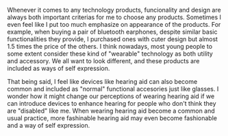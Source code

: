 


Whenever it comes to any technology products, funcionality and design are always both important criterias for me to choose any products. Sometimes I even feel like I put too much emphasize on appearance of the products. For example, when buying a pair of bluetooth earphones, despite similar basic functionalities they provide, I purchased ones with cuter design but almost 1.5 times the price of the others. I think nowadays, most young people to some extent consider these kind of "wearable" technology as both utility and accessory. We all want to look different, and these products are included as ways of self expression.

That being said, I feel like devices like hearing aid can also become common and included as "normal" functional accesories just like glasses. I wonder how it might change our perceptions of wearing hearing aid if we can introduce devices to enhance hearing for people who don't think they are "disabled" like me. When wearing hearing aid become a common and usual practice, more fashinable hearing aid may even become fashionable and a way of self expression. 
